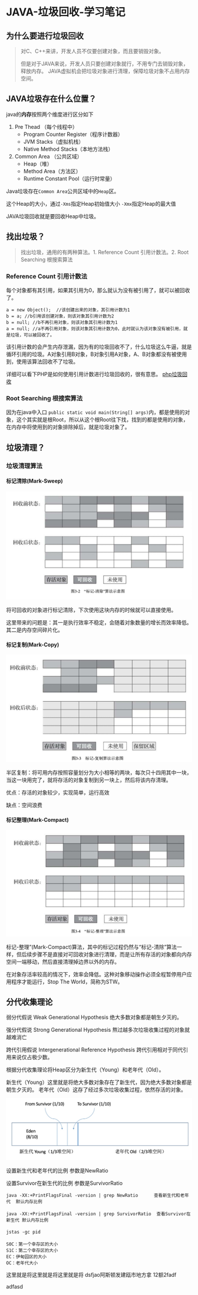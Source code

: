 # JAVA-垃圾回收-学习笔记

## 为什么要进行垃圾回收
> 对C、C++来讲，开发人员不仅要创建对象，而且要销毁对象。
> 
> 但是对于JAVA来说，开发人员只要创建对象就行，不用专门去销毁对象，释放内存。
> JAVA虚拟机会把垃圾对象进行清理，保障垃圾对象不占用内存空间。


## JAVA垃圾存在什么位置？

java的**内存**按照两个维度进行区分如下

1. Pre Thead （每个线程中）
	- Program Counter Register（程序计数器）
	- JVM Stacks（虚拟机栈）
	- Native Method Stacks（本地方法栈）
2. Common Area （公共区域）
	- Heap（堆）
	- Method Area（方法区）
	- Runtime Constant Pool（运行时常量）

Java垃圾存在`Common Area`公共区域中的`Heap`区。

这个Heap的大小，通过`-Xms`指定Heap初始值大小  `-Xmx`指定Heap的最大值

JAVA垃圾回收就是要回收Heap中垃圾。

## 找出垃圾？
> 找出垃圾，通用的有两种算法。1. Reference Count 引用计数法。2. Root Searching 根搜索算法

### Reference Count 引用计数法
每个对象都有其引用，如果其引用为0，那么就认为没有被引用了，就可以被回收了。

```
a = new Object();  //该创建出来的对象，其引用计数为1
b = a; //b引用该创建对象，则该对象其引用计数为2
b = null; //b不再引用对象，则该对象其引用计数为1
a = null; //a不再引用对象，则该对象其引用计数为0，此时就认为该对象没有被引用，就是垃圾，可以被回收了。
```

该引用计数的会产生内存泄漏，因为有的垃圾回收不了，什么垃圾这么牛逼，就是循环引用的垃圾。A对象引用B对象，B对象引用A对象，A、B对象都没有被使用到，使用该算法回收不了垃圾。

详细可以看下PHP是如何使用引用计数进行垃圾回收的，很有意思。
[php垃圾回收](https://gxpisme.github.io/php7-garbage-collection)

### Root Searching 根搜索算法
因为在java中入口 `public static void main(String[] args)`内，都是使用的对象，这个其实就是根Root，所以从这个根Root往下找，找到的都是使用的对象，在内存中将使用到的对象排除掉后，就是垃圾对象了。


## 垃圾清理？
### 垃圾清理算法
#### 标记清除(Mark-Sweep)

![](/image/java-garbage-collector-mark-sweep.jpg)

将可回收的对象进行标记清除，下次使用这块内存的时候就可以直接使用。

这里带来的问题是：其一是执行效率不稳定，会随着对象数量的增长而效率降低。其二是内存空间碎片化。

#### 标记复制(Mark-Copy)

![](/image/java-garbage-collector-mark-copy.jpg)

半区复制：将可用内存按照容量划分为大小相等的两块，每次只十四用其中一块，当这一块用完了，就将存活的对象复制到另一块上，然后将该内存清理。

优点：存活的对象较少，实现简单，运行高效

缺点：空间浪费


#### 标记整理(Mark-Compact)

![](/image/java-garbage-collector-mark-compact.jpg)

标记-整理”(Mark-Compact)算法，其中的标记过程仍然与“标记-清除”算法一样，但后续步骤不是直接对可回收对象进行清理，而是让所有存活的对象都向内存空间一端移动，然后直接清理掉边界以外的内存。

在对象存活率较高的情况下，效率会降低。这种对象移动操作必须全程暂停用户应用程序才能运行，Stop The World，简称为STW。


## 分代收集理论

弱分代假说 Weak Generational Hypothesis 绝大多数对象都是朝生夕灭的。

强分代假说 Strong Generational Hypothesis 熬过越多次垃圾收集过程的对象就越难消亡

跨代引用假说 Intergenerational Reference Hypothesis 跨代引用相对于同代引用来说仅占极少数。

根据分代收集理论将Heap区分为新生代（Young）和老年代（Old）。

新生代（Young）这里就是将绝大多数对象存在了新生代，因为绝大多数对象都是朝生夕灭的。
老年代（Old）这存了经过多次垃圾收集过程，依然存活的对象。

![](/image/java-garbage-collector-ratio.jpg)

设置新生代和老年代的比例 参数是NewRatio

设置Survivor在新生代的比例 参数是SurvivorRatio


```
java -XX:+PrintFlagsFinal -version | grep NewRatio      查看新生代和老年代  默认内存比例

java -XX:+PrintFlagsFinal -version | grep SurvivorRatio  查看Survivor在新生代 默认内存比例

jstas -gc pid

S0C：第一个幸存区的大小
S1C：第二个幸存区的大小
EC：伊甸园区的大小
OC：老年代大小
```


这里就是将这里就是将这里就是将
dsfjao阿斯顿发建瓯市地方拿
12额2fadf

adfasd
